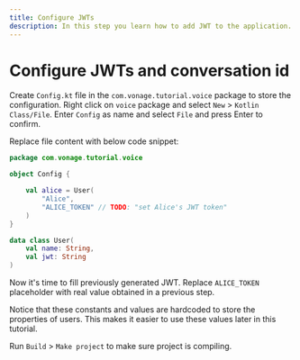 ```yaml
---
title: Configure JWTs
description: In this step you learn how to add JWT to the application.
---
```


# Configure JWTs and conversation id

Create `Config.kt` file in the `com.vonage.tutorial.voice` package to store the configuration. Right click on `voice` package and select `New` > `Kotlin Class/File`.  Enter `Config` as name and select `File` and press Enter to confirm.

Replace file content with below code snippet:

```kotlin
package com.vonage.tutorial.voice

object Config {

    val alice = User(
        "Alice",
        "ALICE_TOKEN" // TODO: "set Alice's JWT token"
    )
}

data class User(
    val name: String,
    val jwt: String
)
```

Now it's time to fill previously generated JWT. Replace `ALICE_TOKEN` placeholder with real value obtained in a previous step.

Notice that these constants and values are hardcoded to store the properties of users. This makes it easier to use these values later in this tutorial.

Run `Build` > `Make project` to make sure project is compiling.